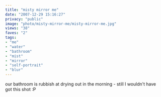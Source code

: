 ```yaml
---
title: "misty mirror me"
date: "2007-12-29 15:16:27"
privacy: "public"
image: "photo/misty-mirror-me/misty-mirror-me.jpg"
views: "38"
faves: "2"
tags:
- "me"
- "water"
- "bathroom"
- "mist"
- "mirror"
- "self-portrait"
- "blur"
---
```

our bathroom is rubbish at drying out in the morning - still I wouldn't have got this shot :P
